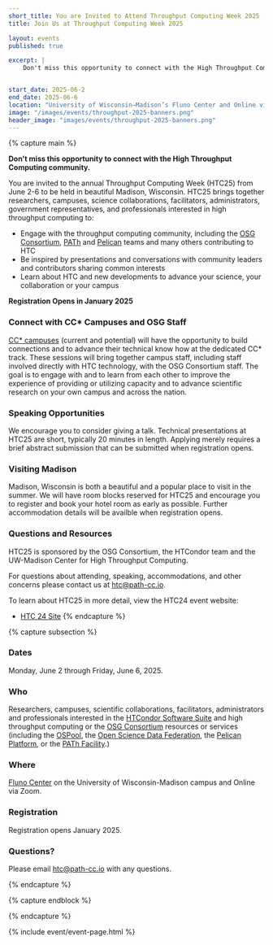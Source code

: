 ```yaml
---
short_title: You are Invited to Attend Throughput Computing Week 2025
title: Join Us at Throughput Computing Week 2025

layout: events
published: true

excerpt: |
    Don't miss this opportunity to connect with the High Throughput Computing community.


start_date: 2025-06-2
end_date: 2025-06-6
location: "University of Wisconsin–Madison’s Fluno Center and Online via Zoom"
image: "/images/events/throughput-2025-banners.png"
header_image: "images/events/throughput-2025-banners.png"
---
```


{% capture main %}

**Don't miss this opportunity to connect with the High Throughput Computing community.** 

You are invited to the annual Throughput Computing Week (HTC25) from June 2-6 to be held in beautiful Madison, Wisconsin. HTC25 brings together researchers, campuses, science collaborations, facilitators, administrators, government representatives, and professionals interested in high throughput computing to:

- Engage with the throughput computing community, including the [OSG Consortium](https://osg-htc.org/), [PATh](https://path-cc.io/) and [Pelican](https://pelicanplatform.org/) teams and many others contributing to HTC
- Be inspired by presentations and conversations with community leaders and contributors sharing common interests
- Learn about HTC and new developments to advance your science, your collaboration or your campus

**Registration Opens in January 2025**

### Connect with CC* Campuses and OSG Staff 

[CC* campuses](https://osg-htc.org/campus-cyberinfrastructure.html) (current and potential) will have the opportunity to build connections and to advance their technical know how at the dedicated CC* track. These sessions will bring together campus staff, including staff involved directly with HTC technology, with the OSG Consortium staff. The goal is to engage with and to learn from each other to improve the experience of providing or utilizing capacity and to advance scientific research on your own campus and across the nation.

### Speaking Opportunities 

We encourage you to consider giving a talk. Technical presentations at HTC25 are short, typically 20 minutes in length. Applying merely requires a brief abstract submission that can be submitted when registration opens.

### Visiting Madison

Madison, Wisconsin is both a beautiful and a popular place to visit in the summer. We will have room blocks reserved for HTC25 and encourage you to register and book your hotel room as early as possible. Further accommodation details will be availble when registration opens. 


### Questions and Resources

HTC25 is sponsored by the OSG Consortium, the HTCondor team and the UW-Madison Center for High Throughput Computing. 

For questions about attending, speaking, accommodations, and other concerns please contact us at [htc@path-cc.io](mailto:htc@path-cc.io).

To learn about HTC25 in more detail, view the HTC24 event website:

- [HTC 24 Site](https://agenda.hep.wisc.edu/event/2175/)
{% endcapture %}


{% capture subsection %}
### Dates

Monday, June 2 through Friday, June 6, 2025.

### Who

Researchers, campuses, scientific collaborations, facilitators, administrators and professionals interested in the [HTCondor Software Suite](https://htcondor.org) and high throughput computing or the [OSG Consortium](https://osg-htc.org/) resources or services (including the [OSPool](https://osg-htc.org/services/open_science_pool.html), the [Open Science Data Federation](https://osg-htc.org/services/osdf.html), the [Pelican Platform](https://pelicanplatform.org/), or the [PATh Facility](https://path-cc.io/facility/).)

### Where

[Fluno Center](https://fluno.com/) on the University of Wisconsin-Madison campus and Online via Zoom.

### Registration

Registration opens January 2025. 
 
### Questions?

Please email [htc@path-cc.io](mailto:htc@path-cc.io) with any questions.

{% endcapture %}

{% capture endblock %}


{% endcapture %}

{% include event/event-page.html %}

